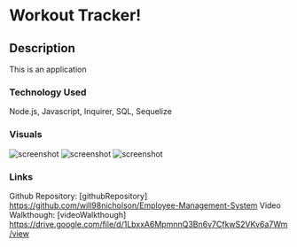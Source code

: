 # Workout Tracker!


## Description

This is an application

### Technology Used

Node.js, Javascript, Inquirer, SQL, Sequelize

### Visuals

![screenshot](./Images/one.png)
![screenshot](./Images/two.png)
![screenshot](./Images/three.png)


### Links
Github Repository:
[githubRepository]  https://github.com/will98nicholson/Employee-Management-System
Video Walkthough:
[videoWalkthough]  https://drive.google.com/file/d/1LbxxA6MpmnnQ3Bn6v7CfkwS2VKv6a7Wm/view